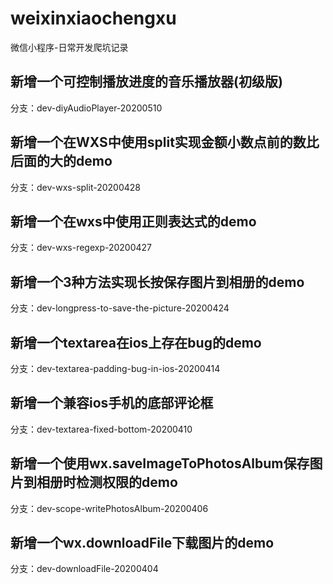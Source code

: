 # weixinxiaochengxu
微信小程序-日常开发爬坑记录

## 新增一个可控制播放进度的音乐播放器(初级版)
分支：dev-diyAudioPlayer-20200510

## 新增一个在WXS中使用split实现金额小数点前的数比后面的大的demo
分支：dev-wxs-split-20200428

## 新增一个在wxs中使用正则表达式的demo
分支：dev-wxs-regexp-20200427 

## 新增一个3种方法实现长按保存图片到相册的demo
分支：dev-longpress-to-save-the-picture-20200424

## 新增一个textarea在ios上存在bug的demo
分支：dev-textarea-padding-bug-in-ios-20200414 

## 新增一个兼容ios手机的底部评论框
分支：dev-textarea-fixed-bottom-20200410

## 新增一个使用wx.saveImageToPhotosAlbum保存图片到相册时检测权限的demo
分支：dev-scope-writePhotosAlbum-20200406

## 新增一个wx.downloadFile下载图片的demo
分支：dev-downloadFile-20200404